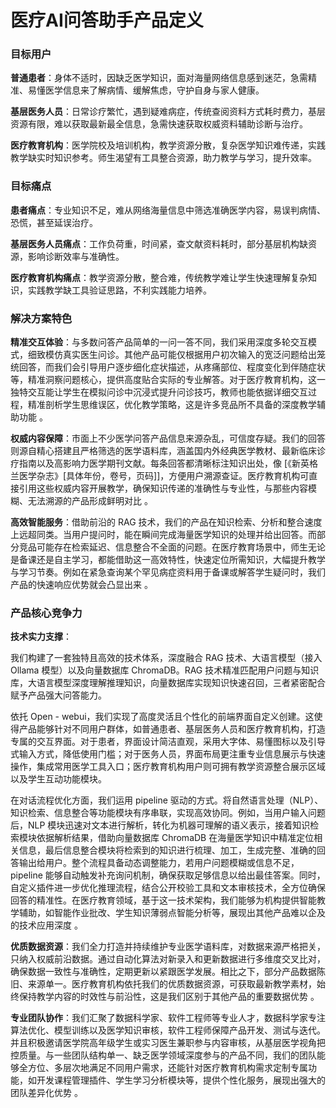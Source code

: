 # 医疗AI问答助手产品定义

### 目标用户

**普通患者**：身体不适时，因缺乏医学知识，面对海量网络信息感到迷茫，急需精准、易懂医学信息来了解病情、缓解焦虑，守护自身与家人健康。

**基层医务人员**：日常诊疗繁忙，遇到疑难病症，传统查阅资料方式耗时费力，基层资源有限，难以获取最新最全信息，急需快速获取权威资料辅助诊断与治疗。

**医疗教育机构**：医学院校及培训机构，教学资源分散，复杂医学知识难传递，实践教学缺实时知识参考。师生渴望有工具整合资源，助力教学与学习，提升效率。

### 目标痛点

**患者痛点**：专业知识不足，难从网络海量信息中筛选准确医学内容，易误判病情、恐慌，甚至延误治疗。

**基层医务人员痛点**：工作负荷重，时间紧，查文献资料耗时，部分基层机构缺资源，影响诊断效率与准确性。

**医疗教育机构痛点**：教学资源分散，整合难，传统教学难让学生快速理解复杂知识，实践教学缺工具验证思路，不利实践能力培养。

### 解决方案特色

**精准交互体验**：与多数问答产品简单的一问一答不同，我们采用深度多轮交互模式，细致模仿真实医生问诊。其他产品可能仅根据用户初次输入的宽泛问题给出笼统回答，而我们会引导用户逐步细化症状描述，从疼痛部位、程度变化到伴随症状等，精准洞察问题核心，提供高度贴合实际的专业解答。对于医疗教育机构，这一独特交互能让学生在模拟问诊中沉浸式提升问诊技巧，教师也能依据详细交互过程，精准剖析学生思维误区，优化教学策略，这是许多竞品所不具备的深度教学辅助功能 。

**权威内容保障**：市面上不少医学问答产品信息来源杂乱，可信度存疑。我们的回答则源自精心搭建且严格筛选的医学语料库，涵盖国内外经典医学教材、最新临床诊疗指南以及高影响力医学期刊文献。每条回答都清晰标注知识出处，像 \[《新英格兰医学杂志》\[具体年份，卷号，页码]]，方便用户溯源查证。医疗教育机构可直接引用这些权威内容开展教学，确保知识传递的准确性与专业性，与那些内容模糊、无法溯源的产品形成鲜明对比 。

**高效智能服务**：借助前沿的 RAG 技术，我们的产品在知识检索、分析和整合速度上远超同类。当用户提问时，能在瞬间完成海量医学知识的处理并给出回答。而部分竞品可能存在检索延迟、信息整合不全面的问题。在医疗教育场景中，师生无论是备课还是自主学习，都能借助这一高效特性，快速定位所需知识，大幅提升教学与学习节奏。例如在紧急查询某个罕见病症资料用于备课或解答学生疑问时，我们产品的快速响应优势就会凸显出来 。

### 产品核心竞争力

**技术实力支撑**：

我们构建了一套独特且高效的技术体系，深度融合 RAG 技术、大语言模型（接入 Ollama 模型）以及向量数据库 ChromaDB。RAG 技术精准匹配用户问题与知识库，大语言模型深度理解推理知识，向量数据库实现知识快速召回，三者紧密配合赋予产品强大问答能力。

依托 Open - webui，我们实现了高度灵活且个性化的前端界面自定义创建。这使得产品能够针对不同用户群体，如普通患者、基层医务人员和医疗教育机构，打造专属的交互界面。对于患者，界面设计简洁直观，采用大字体、易懂图标以及引导式输入方式，降低使用门槛；对于医务人员，界面布局更注重专业信息展示与快速操作，集成常用医学工具入口；医疗教育机构用户则可拥有教学资源整合展示区域以及学生互动功能模块。

在对话流程优化方面，我们运用 pipeline 驱动的方式。将自然语言处理（NLP）、知识检索、信息整合等功能模块有序串联，实现高效协同。例如，当用户输入问题后，NLP 模块迅速对文本进行解析，转化为机器可理解的语义表示，接着知识检索模块依据解析结果，借助向量数据库 ChromaDB 在海量医学知识中精准定位相关信息，最后信息整合模块将检索到的知识进行梳理、加工，生成完整、准确的回答输出给用户。整个流程具备动态调整能力，若用户问题模糊或信息不足，pipeline 能够自动触发补充询问机制，确保获取足够信息以给出最佳答案。同时，自定义插件进一步优化推理流程，结合公开校验工具和文本审核技术，全方位确保回答的精准性。在医疗教育领域，基于这一技术架构，我们能够为机构提供智能教学辅助，如智能作业批改、学生知识薄弱点智能分析等，展现出其他产品难以企及的技术应用深度 。

**优质数据资源**：我们全力打造并持续维护专业医学语料库，对数据来源严格把关，只纳入权威前沿数据。通过自动化算法对新录入和更新数据进行多维度交叉比对，确保数据一致性与准确性，定期更新以紧跟医学发展。相比之下，部分产品数据陈旧、来源单一。医疗教育机构依托我们的优质数据资源，可获取最新教学素材，始终保持教学内容的时效性与前沿性，这是我们区别于其他产品的重要数据优势 。

**专业团队协作**：我们汇聚了数据科学家、软件工程师等专业人才，数据科学家专注算法优化、模型训练以及医学知识审核，软件工程师保障产品开发、测试与迭代。并且积极邀请医学院高年级学生或实习医生兼职参与内容审核，从基层医学视角把控质量。与一些团队结构单一、缺乏医学领域深度参与的产品不同，我们的团队能够全方位、多层次地满足不同用户需求，还能针对医疗教育机构需求定制专属功能，如开发课程管理插件、学生学习分析模块等，提供个性化服务，展现出强大的团队差异化优势 。